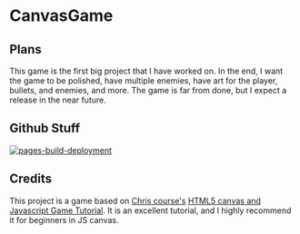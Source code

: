 # CanvasGame

## Plans

This game is the first big project that I have worked on. In the end, I want the game to be polished, have multiple enemies, have art for the player, bullets, and enemies, and more. The game is far from done, but I expect a release in the near future.
## Github Stuff
[![pages-build-deployment](https://github.com/ErikRospo/CanvasShooter/actions/workflows/pages/pages-build-deployment/badge.svg)](https://github.com/ErikRospo/CanvasShooter/actions/workflows/pages/pages-build-deployment)
## Credits

This project is a game based on [Chris course's](https://www.youtube.com/channel/UC9Yp2yz6-pwhQuPlIDV_mjA) [HTML5 canvas and Javascript Game Tutorial](https://www.youtube.com/watch?v=eI9idPTT0c4). It is an excellent tutorial, and I highly recommend it for beginners in JS canvas.
